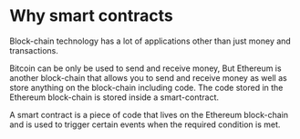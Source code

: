 # Why smart contracts
Block-chain technology has a lot of applications other than just money and transactions.

Bitcoin can be only be used to send and receive money, But Ethereum is another block-chain that allows you to send and receive money as well as store anything on the block-chain including code. The code stored in the Ethereum block-chain is stored inside a smart-contract.

A smart contract is a piece of code that lives on the Ethereum block-chain and is used to trigger certain events when the required condition is met. 